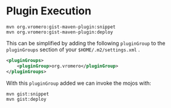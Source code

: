 Plugin Execution
=================

    mvn org.vromero:gist-maven-plugin:snippet
    mvn org.vromero:gist-maven-plugin:deploy

This can be simplified by adding the following ```pluginGroup``` to the ```pluginGroups``` section of your
```$HOME/.m2/settings.xml``` .

```xml
<pluginGroups>
    <pluginGroup>org.vromero</pluginGroup>
</pluginGroups>
```

With this ```pluginGroup``` added we can invoke the mojos with:

    mvn gist:snippet
    mvn gist:deploy
